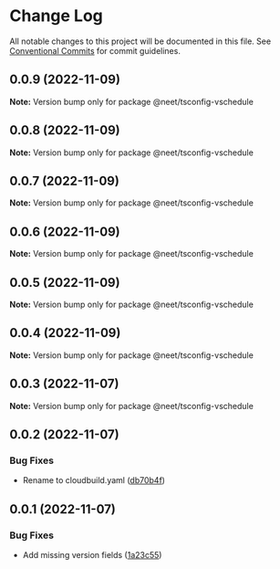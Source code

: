 # Change Log

All notable changes to this project will be documented in this file.
See [Conventional Commits](https://conventionalcommits.org) for commit guidelines.

## 0.0.9 (2022-11-09)

**Note:** Version bump only for package @neet/tsconfig-vschedule

## 0.0.8 (2022-11-09)

**Note:** Version bump only for package @neet/tsconfig-vschedule

## 0.0.7 (2022-11-09)

**Note:** Version bump only for package @neet/tsconfig-vschedule

## 0.0.6 (2022-11-09)

**Note:** Version bump only for package @neet/tsconfig-vschedule

## 0.0.5 (2022-11-09)

**Note:** Version bump only for package @neet/tsconfig-vschedule

## 0.0.4 (2022-11-09)

**Note:** Version bump only for package @neet/tsconfig-vschedule

## 0.0.3 (2022-11-07)

**Note:** Version bump only for package @neet/tsconfig-vschedule

## 0.0.2 (2022-11-07)

### Bug Fixes

* Rename to cloudbuild.yaml ([db70b4f](https://github.com/neet/vschedule/commit/db70b4f42daf898f364266b2fb03696e6972170d))

## 0.0.1 (2022-11-07)

### Bug Fixes

* Add missing version fields ([1a23c55](https://github.com/neet/refined-itsukara-link/commit/1a23c550155e6b691aaacd050b149b8445a11965))
